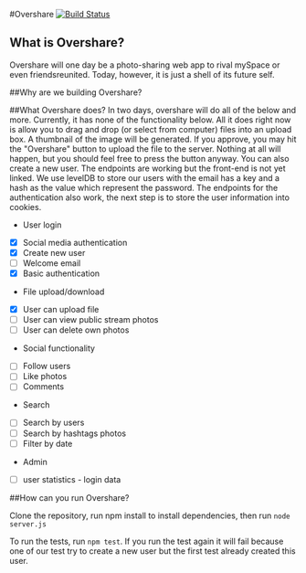 #Overshare
[![Build Status](https://travis-ci.org/CodersInDev/overshare.svg?branch=test)](https://travis-ci.org/CodersInDev/overshare)

## What is Overshare?  
Overshare will one day be a photo-sharing web app to rival mySpace or even friendsreunited. Today, however, it is just a shell of its future self.

##Why are we building Overshare?

##What Overshare does?
In two days, overshare will do all of the below and more. Currently, it has none of the functionality below. All it does right now is allow you to drag and drop (or select from computer) files into an upload box. A thumbnail of the image will be generated. If you approve, you may hit the "Overshare" button to upload the file to the server. Nothing at all will happen, but you should feel free to press the button anyway.
You can also create a new user. The endpoints are working but the front-end is not yet linked. We use levelDB to store our users with the email has a key and a hash as the value which represent the password. The endpoints for the authentication also work, the next step is to store the user information into cookies.

* User login
 * [x] Social media authentication 
 * [x] Create new user
  * [ ] Welcome email 
 * [x] Basic authentication
* File upload/download
 * [x] User can upload file
 * [ ] User can view public stream photos
 * [ ] User can delete own photos
* Social functionality
 * [ ] Follow users
 * [ ] Like photos
 * [ ] Comments
* Search 
 * [ ] Search by users
 * [ ] Search by hashtags photos
 * [ ] Filter by date
* Admin
 * [ ] user statistics - login data

##How can you run Overshare?

Clone the repository, run npm install to install dependencies, then run ```node server.js```

To run the tests, run ```npm test```. If you run the test again it will fail because one of our test try to create a new user but the first test already created this user.
